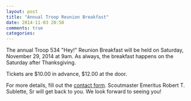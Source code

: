 ```yaml
---
layout: post
title: "Annual Troop Reunion Breakfast"
date: 2014-11-03 20:50
comments: true
categories: 
---
```

The annual Troop 534 "Hey!" Reunion Breakfast will be held on Saturday, November 29, 2014 at 9am. As always, the breakfast happens on the Saturday after Thanksgiving.

Tickets are $10.00 in advance, $12.00 at the door.

For more details, fill out the [contact form](/contact). Scoutmaster Emeritus Robert T. Sublette, Sr will get back to you. We look forward to seeing you!

